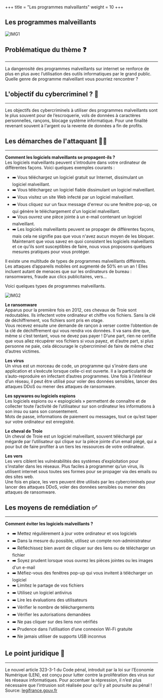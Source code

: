 +++
title = "Les programmes malvaillants"
weight = 10
+++

## Les programmes malveillants
![IMG1](https://cybersafe-dls-fr.vercel.app/t5-img/theme5-img1.png)


## Problématique du thème ❓
---
La dangerosité des programmes malveillants sur internet se renforce de plus en plus avec l’utilisation des outils informatiques par le grand public.
Quelle genre de programme malveillant vous pourriez rencontrer ? 


## L'objectif du cybercriminel ? 🎯
---

Les objectifs des cybercriminels à utiliser des programmes malveillants sont le plus souvent pour de l’escroquerie, vols de données à caractères personnelles, rançons, blocage système informatique. Pour une finalité revenant souvent à l'argent ou la revente de données a fin de profits.


## Les démarches de l'attaquant 👨‍💻
---

**Comment les logiciels malveillants se propagent-ils ?**  
Les logiciels malveillants peuvent s'introduire dans votre ordinateur de différentes façons. Voici quelques exemples courants :  
- ➡️ Vous téléchargez un logiciel gratuit sur Internet, dissimulant un logiciel malveillant.
- ➡️ Vous téléchargez un logiciel fiable dissimulant un logiciel malveillant.
- ➡️ Vous visitez un site Web infecté par un logiciel malveillant.
- ➡️ Vous cliquez sur un faux message d'erreur ou une fenêtre pop-up, ce qui génère le téléchargement d'un logiciel malveillant.
- ➡️ Vous ouvrez une pièce jointe à un e-mail contenant un logiciel malveillant.
- ➡️ Les logiciels malveillants peuvent se propager de différentes façons, mais cela ne signifie pas que vous n'avez aucun moyen de les bloquer. Maintenant que vous savez en quoi consistent les logiciels malveillants et ce qu'ils sont susceptibles de faire, nous vous proposons quelques mesures pratiques pour vous protéger.

Il existe une multitude de types de programmes malveillants différents.  
Les attaques d’appareils mobiles ont augmenté de 50% en un an ! Elles incluent autant de menaces que sur les ordinateurs de bureau : ransomwares, fraude aux clics publicitaires, vers…

Voici quelques types de programmes malveillants.

![IMG2](https://cybersafe-dls-fr.vercel.app/t5-img/theme5-img2.png)

**Le ransomware**  
Apparus pour la première fois en 2012, ces chevaux de Troie sont redoutables. Ils infectent votre ordinateur et chiffre vos fichiers. Sans la clé de déchiffrement, vos fichiers sont pris en otage.  
Vous recevez ensuite une demande de rançon à verser contre l’obtention de la clé de déchiffrement qui vous rendra vos données. Il va sans dire que, même si c’est tentant, vous ne devez pas payer ! D’une part, rien ne certifie que vous allez récupérer vos fichiers si vous payez, et d’autre part, si plus personne ne paie, cela décourage le cybercriminel de faire de même chez d’autres victimes.  

**Les virus**  
Un virus est un morceau de code, un programme qui s’insère dans une application et s’exécute lorsque celle-ci est ouverte. Il a la particularité de s’auto-reproduire en infectant d’autres programmes. Une fois à l’intérieur d’un réseau, il peut être utilisé pour voler des données sensibles, lancer des attaques DDoS ou mener des attaques de ransomware.

**Les spywares ou logiciels espions**  
Les logiciels espions ou « espiogiciels » permettent de connaître et de collecter toute l’activité de l’utilisateur sur son ordinateur les informations à son insu ou sans son consentement.  
Mots de passe, informations de paiement ou messages, tout ce qu’est taper sur votre ordinateur est enregistré.  

**Le cheval de Troie**  
Un cheval de Troie est un logiciel malveillant, souvent téléchargé par mégarde par l’utilisateur qui clique sur la pièce jointe d’un email piégé, qui a pour but de faire profiter à un tiers les ressources de votre ordinateur.  

**Les vers**  
Les vers ciblent les vulnérabilités des systèmes d’exploitation pour s’installer dans les réseaux. Plus faciles à programmer qu’un virus, ils utilisent internet sous toutes ses formes pour se propager via des emails ou des sites web.  
Une fois en place, les vers peuvent être utilisés par les cybercriminels pour lancer des attaques DDoS, voler des données sensibles ou mener des attaques de ransomware.  


## Les moyens de remédiation ✅
---

**Comment éviter les logiciels malveillants ?**  
- ➡️ Mettez régulièrement à jour votre ordinateur et vos logiciels
- ➡️ Dans la mesure du possible, utilisez un compte non-administrateur
- ➡️ Réfléchissez bien avant de cliquer sur des liens ou de télécharger un fichier
- ➡️ Soyez prudent lorsque vous ouvrez les pièces jointes ou les images d'un e-mail
- ➡️ Méfiez-vous des fenêtres pop-up qui vous invitent à télécharger un logiciel
- ➡️ Limitez le partage de vos fichiers
- ➡️ Utilisez un logiciel antivirus
- ➡️ Lire les évaluations des utilisateurs
- ➡️ Vérifier le nombre de téléchargements
- ➡️ Vérifier les autorisations demandées
- ➡️ Ne pas cliquer sur des liens non vérifiés
- ➡️ Prudence dans l’utilisation d’une connexion Wi-Fi gratuite
- ➡️ Ne jamais utiliser de supports USB inconnus


## Le point juridique 📘
---

Le nouvel article 323-3-1 du Code pénal, introduit par la loi sur l’Economie Numérique (LEN), est conçu pour lutter contre la prolifération des virus sur les réseaux informatiques. Pour accentuer la répression, il n’est plus nécessaire que l’intrusion soit réalisée pour qu’il y ait poursuite au pénal !  
Source: [legifrance.gouv.fr](https://www.legifrance.gouv.fr/codes/article_lc/LEGIARTI000028345220)
